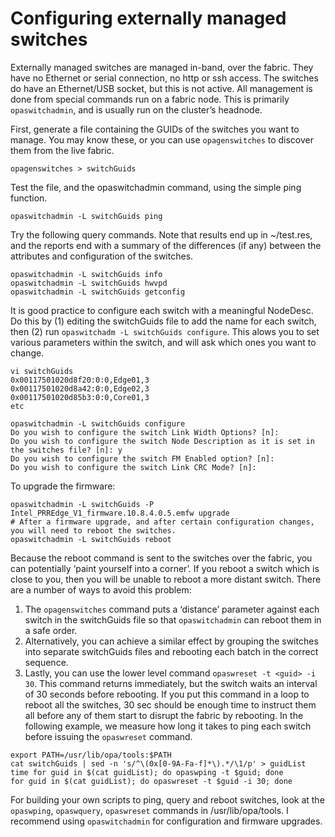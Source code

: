# Configuring externally managed switches
Externally managed switches are managed in-band, over the fabric. They have no Ethernet or serial connection, no http or ssh access. The switches do have an
Ethernet/USB socket, but this is not active. All management is done from special commands run on a fabric node. This is primarily ```opaswitchadmin```,
and is usually run on the cluster’s headnode.

First, generate a file containing the GUIDs of the switches you want to manage. You may know these, or you can use ```opagenswitches``` to discover them
from the live fabric.

```
opagenswitches > switchGuids
```

Test the file, and the opaswitchadmin command, using the simple ping function.
```
opaswitchadmin -L switchGuids ping
```
Try the following query commands. Note that results end up in ~/test.res, and the reports end with a summary of the differences (if any) between
the attributes and configuration of the switches.
```
opaswitchadmin -L switchGuids info
opaswitchadmin -L switchGuids hwvpd
opaswitchadmin -L switchGuids getconfig
```
It is good practice to configure each switch with a meaningful NodeDesc. Do this by (1) editing the switchGuids file to add the name for each switch,
then (2) run ``opaswitchadm -L switchGuids configure``. This alows you to set various parameters within the switch, and will ask which ones you want to change.
```
vi switchGuids
0x00117501020d8f20:0:0,Edge01,3
0x00117501020d8a42:0:0,Edge02,3
0x00117501020d85b3:0:0,Core01,3
etc

opaswitchadmin -L switchGuids configure
Do you wish to configure the switch Link Width Options? [n]:
Do you wish to configure the switch Node Description as it is set in the switches file? [n]: y
Do you wish to configure the switch FM Enabled option? [n]:
Do you wish to configure the switch Link CRC Mode? [n]:

```
To upgrade the firmware:
```
opaswitchadmin -L switchGuids -P Intel_PRREdge_V1_firmware.10.8.4.0.5.emfw upgrade
# After a firmware upgrade, and after certain configuration changes, you will need to reboot the switches.
opaswitchadmin -L switchGuids reboot
```
Because the reboot command is sent to the switches over the fabric, you can potentially ‘paint yourself into a corner’. If you reboot a switch which is close to you,
then you will be unable to reboot a more distant switch. There are a number of ways to avoid this problem:
1.	The ```opagenswitches``` command puts a ‘distance’ parameter against each switch in the switchGuids file so that ```opaswitchadmin``` can reboot them in a safe order.
3.	Alternatively, you can achieve a similar effect by grouping the switches into separate switchGuids files and rebooting each batch in the correct sequence.
4.	Lastly, you can use the lower level command ```opaswreset -t <guid> -i 30```. This command returns immediately, but the switch waits an interval of 30 seconds
  before rebooting. If you put this command in a loop to reboot all the switches, 30 sec should be enough time to instruct them all before any of them start to
  disrupt the fabric by rebooting. In the following example, we measure how long it takes to ping each switch before issuing the ```opaswreset``` command.
```
export PATH=/usr/lib/opa/tools:$PATH
cat switchGuids | sed -n 's/^\(0x[0-9A-Fa-f]*\).*/\1/p' > guidList
time for guid in $(cat guidList); do opaswping -t $guid; done
for guid in $(cat guidList); do opaswreset -t $guid -i 30; done
```
For building your own scripts to ping, query and reboot switches, look at the ```opaswping```, ```opaswquery```, ```opaswreset``` commands in /usr/lib/opa/tools.
I recommend using ```opaswitchadmin``` for configuration and firmware upgrades.
